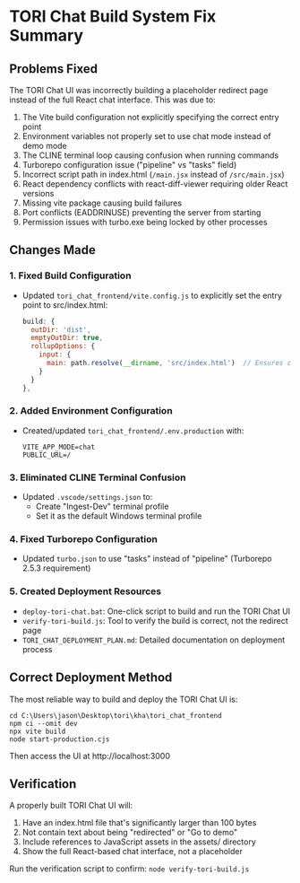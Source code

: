 # TORI Chat Build System Fix Summary

## Problems Fixed

The TORI Chat UI was incorrectly building a placeholder redirect page instead of the full React chat interface. This was due to:

1. The Vite build configuration not explicitly specifying the correct entry point
2. Environment variables not properly set to use chat mode instead of demo mode
3. The CLINE terminal loop causing confusion when running commands
4. Turborepo configuration issue ("pipeline" vs "tasks" field)
5. Incorrect script path in index.html (`/main.jsx` instead of `/src/main.jsx`)
6. React dependency conflicts with react-diff-viewer requiring older React versions
7. Missing vite package causing build failures
8. Port conflicts (EADDRINUSE) preventing the server from starting
9. Permission issues with turbo.exe being locked by other processes

## Changes Made

### 1. Fixed Build Configuration

- Updated `tori_chat_frontend/vite.config.js` to explicitly set the entry point to src/index.html:
  ```js
  build: {
    outDir: 'dist',
    emptyOutDir: true,
    rollupOptions: {
      input: {
        main: path.resolve(__dirname, 'src/index.html')  // Ensures correct entry point
      }
    }
  },
  ```

### 2. Added Environment Configuration

- Created/updated `tori_chat_frontend/.env.production` with:
  ```
  VITE_APP_MODE=chat
  PUBLIC_URL=/
  ```

### 3. Eliminated CLINE Terminal Confusion

- Updated `.vscode/settings.json` to:
  - Create "Ingest-Dev" terminal profile
  - Set it as the default Windows terminal profile

### 4. Fixed Turborepo Configuration

- Updated `turbo.json` to use "tasks" instead of "pipeline" (Turborepo 2.5.3 requirement)

### 5. Created Deployment Resources

- `deploy-tori-chat.bat`: One-click script to build and run the TORI Chat UI
- `verify-tori-build.js`: Tool to verify the build is correct, not the redirect page
- `TORI_CHAT_DEPLOYMENT_PLAN.md`: Detailed documentation on deployment process

## Correct Deployment Method

The most reliable way to build and deploy the TORI Chat UI is:

```
cd C:\Users\jason\Desktop\tori\kha\tori_chat_frontend
npm ci --omit dev
npx vite build
node start-production.cjs
```

Then access the UI at http://localhost:3000

## Verification

A properly built TORI Chat UI will:

1. Have an index.html file that's significantly larger than 100 bytes
2. Not contain text about being "redirected" or "Go to demo"
3. Include references to JavaScript assets in the assets/ directory
4. Show the full React-based chat interface, not a placeholder

Run the verification script to confirm: `node verify-tori-build.js`
